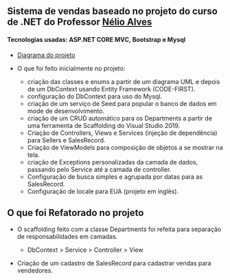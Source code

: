 ## Sistema de vendas baseado no projeto do curso de .NET do Professor [Nélio Alves](https://www.udemy.com/course/programacao-orientada-a-objetos-csharp/) ##

#### Tecnologias usadas: ASP.NET CORE MVC, Bootstrap e Mysql

* [Diagrama do projeto](https://github.com/cassio-morais/SalesWebMVC-.NET/blob/master/img/diagrama.JPG)

* O que foi feito inicialmente no projeto: 

  * criação das classes e enums a partir de um diagrama UML e depois de um DbContext usando Entity Framework (CODE-FIRST). 
  * configuração do DbContext para uso do Mysql.
  * criação de um serviço de Seed para popular o banco de dados em mode de desenvolvimento.
  * criação de um CRUD automático para os Departments a partir de uma ferramenta de Scaffolding do Visual Studio 2019.
  * Criação de Controllers, Views e Services (injeção de dependência) para Sellers e SalesRecord.
  * Criação de ViewModels para composição de objetos a se mostrar na tela.
  * criação de Exceptions personalizadas da camada de dados, passando pelo Service até a camada de controller.
  * Configuração de busca simples e agrupada por datas para as SalesRecord.
  * Configuração de locale para EUA (projeto em inglês).

## O que foi Refatorado no projeto

* O scaffolding feito com a classe Departments foi refeita para separação de responsabilidades em camadas.
  * DbContext > Service > Controller > View

* Criação de um cadastro de SalesRecord para cadastrar vendas para vendedores.
